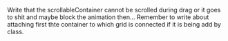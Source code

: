 Write that the scrollableContainer cannot be scrolled during drag or it goes to shit  and maybe block the animation then...
Remember to write about attaching first thte container to which grid is connected if it is being add by class.